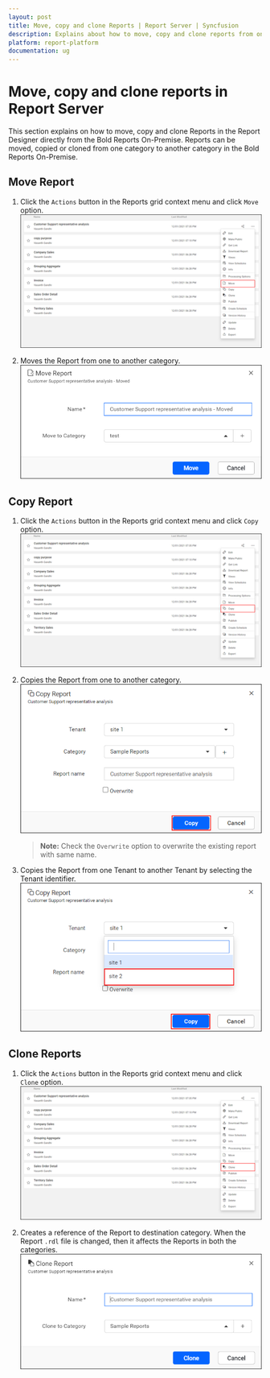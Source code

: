 ```yaml
---
layout: post
title: Move, copy and clone Reports | Report Server | Syncfusion
description: Explains about how to move, copy and clone reports from one category to another category in the Bold Reports On-Premise.
platform: report-platform
documentation: ug
---
```


# Move, copy and clone reports in Report Server

This section explains on how to move, copy and clone Reports in the Report Designer directly from the Bold Reports On-Premise. Reports can be moved, copied or cloned from one category to another category in the Bold Reports On-Premise.

## Move Report

1. Click the `Actions` button in the Reports grid context menu and click `Move` option.
    ![Move Report in context menu](/static/assets/on-premise/images/manage-content/manage-reports/move-report-option.png)

2. Moves the Report from one to another category.
    ![Move Reports](/static/assets/on-premise/images/manage-content/manage-reports/move-report.png)

## Copy Report

1. Click the `Actions` button in the Reports grid context menu and click `Copy` option.
    ![Move Report in context menu](/static/assets/on-premise/images/manage-content/manage-reports/copy-report-option.png)

2. Copies the Report from one to another category.
    ![Copy Reports](/static/assets/on-premise/images/manage-content/manage-reports/copy-report.png)
    > **Note:** Check the `Overwrite` option to overwrite the existing report with same name.
    
3. Copies the Report from one Tenant to another Tenant by selecting the Tenant identifier.
    ![Copy Report to Tenant](/static/assets/on-premise/images/manage-content/manage-reports/copy-report-to-tenant.png)

## Clone Reports

1. Click the `Actions` button in the Reports grid context menu and click `Clone` option.
    ![Move Report in context menu](/static/assets/on-premise/images/manage-content/manage-reports/clone-report-option.png)

2. Creates a reference of the Report to destination category. When the Report `.rdl` file is changed, then it affects the Reports in both the categories.
    ![Clone Reports](/static/assets/on-premise/images/manage-content/manage-reports/clone-report.png)
